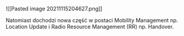 ![[Pasted image 20211115204627.png]]

Natomiast dochodzi nowa część w postaci Mobility Management np. Location Update i Radio Resource Management (RR) np. Handover.
